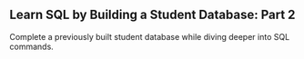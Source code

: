 ## Learn SQL by Building a Student Database: Part 2

Complete a previously built student database while diving deeper into SQL commands.
